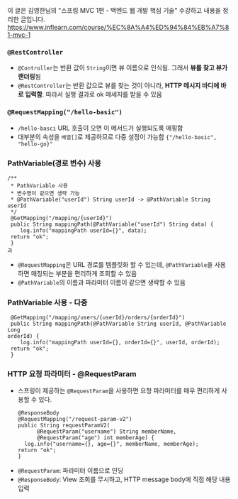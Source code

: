<p>이 글은 김영한님의 &quot;스프링 MVC 1편 - 백엔드 웹 개발 핵심 기술&quot; 수강하고 내용을 정리한 글입니다.
<a href="https://www.inflearn.com/course/%EC%8A%A4%ED%94%84%EB%A7%81-mvc-1">https://www.inflearn.com/course/%EC%8A%A4%ED%94%84%EB%A7%81-mvc-1</a></p>
<h3 id="restcontroller"><code>@RestController</code></h3>
<ul>
<li><code>@Controller</code>는 반환 값이 <code>String</code>이면 뷰 이름으로 인식됨. 그래서 <strong>뷰를 찾고 뷰가 랜더링</strong>됨</li>
<li><code>@RestController</code>는 반환 값으로 뷰를 찾는 것이 아니라, <strong>HTTP 메시지 바디에 바로 입력함</strong>. 따라서 실행 결과로 ok 메세지를 받을 수 있음</li>
</ul>
<h3 id="requestmappinghello-basic"><code>@RequestMapping(&quot;/hello-basic&quot;)</code></h3>
<ul>
<li><code>/hello-basci</code> URL 호출이 오면 이 메서드가 실행되도록 매핑함</li>
<li>대부분의 속성을 <code>배열[]</code>로 제공하므로 다중 설정이 가능함 <code>{&quot;/hello-basic&quot;, &quot;hello-go}&quot;</code></li>
</ul>


<h3 id="pathvariable경로-변수-사용">PathVariable(경로 변수) 사용</h3>
<pre><code class="language-java">/**
 * PathVariable 사용
 * 변수명이 같으면 생략 가능
 * @PathVariable(&quot;userId&quot;) String userId -&gt; @PathVariable String userId
 */
 @GetMapping(&quot;/mapping/{userId}&quot;)
 public String mappingPath(@PathVariable(&quot;userId&quot;) String data) {
    log.info(&quot;mappingPath userId={}&quot;, data);
 return &quot;ok&quot;;
 }
과 </code></pre>
<ul>
<li><code>@RequestMapping</code>은 URL 경로를 템플릿화 할 수 있는데, <code>@PathVariable</code>을 사용하면 매칭되는 부분을 편리하게 조회할 수 있음</li>
<li><code>@PathVariable</code>의 이름과 파라미터 이름이 같으면 생략할 수 있음</li>
</ul>


<h3 id="pathvariable-사용---다중">PathVariable 사용 - 다중</h3>
<pre><code class="language-java"> @GetMapping(&quot;/mapping/users/{userId}/orders/{orderId}&quot;)
 public String mappingPath(@PathVariable String userId, @PathVariable Long 
orderId) {
    log.info(&quot;mappingPath userId={}, orderId={}&quot;, userId, orderId);
 return &quot;ok&quot;;
 }</code></pre>


<h3 id="http-요청-파라미터---requestparam">HTTP 요청 파라미터 - @RequestParam</h3>
<ul>
<li>스프링이 제공하는 <code>@RequestParam</code>을 사용하면 요청 파라미터를 매우 편리하게 사용할 수 있다.<pre><code class="language-java">@ResponseBody
@RequestMapping(&quot;/request-param-v2&quot;)
public String requestParamV2(
      @RequestParam(&quot;username&quot;) String memberName,
      @RequestParam(&quot;age&quot;) int memberAge) {
  log.info(&quot;username={}, age={}&quot;, memberName, memberAge);
return &quot;ok&quot;;
}</code></pre>
</li>
<li><code>@RequestParam</code>: 파라미터 이름으로 인딩</li>
<li><code>@ResponseBody</code>: View 조회를 무시하고, HTTP message body에 직접 해당 내용 입력</li>
</ul>